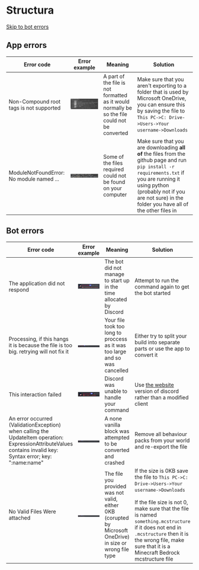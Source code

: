 # Structura
[Skip to bot errors](#bot-errors)
## App errors
| Error code | Error example | Meaning | Solution |
|------------|---------------|---------|----------|
| <a name="non-compound_roots"></a> Non-Compound root tags is not supported | ![image](https://raw.githubusercontent.com/hegehog8761/structura-tests/main/images/non-compound_roots.png) | A part of the file is not formatted as it would normally be so the file could not be converted | Make sure that you aren't exporting to a folder that is used by Microsoft OneDrive, you can ensure this by saving the file to `This PC->C: Drive->Users->Your username->Downloads` |
| <a name="module_not_found"></a> ModuleNotFoundError: No module named ... | ![image](https://raw.githubusercontent.com/hegehog8761/structura-tests/main/images/module_not_found.png) | Some of the files required could not be found on your computer | Make sure that you are downloading **all of** the files from the github page and run `pip install -r requirements.txt` if you are running it using python (probably not if you are not sure) in the folder you have all of the other files in |

 

## Bot errors
| Error code | Error example | Meaning | Solution|
|------------|---------------|---------|---------|
| <a name="did_not_respond"></a> The application did not respond | ![image](https://raw.githubusercontent.com/hegehog8761/structura-tests/main/images/did_not_respond.png) | The bot did not manage to start up in the time allocated by Discord | Attempt to run the command again to get the bot started |
| <a name="hang"></a> Processing, if this hangs it is because the file is too big. retrying will not fix it | ![image](https://raw.githubusercontent.com/hegehog8761/structura-tests/main/images/processing.png) | Your file took too long to proccess as it was too large and so was cancelled | Either try to split your build into separate parts or use the app to convert it |
| <a name="failed"></a> This interaction failed | ![image](https://raw.githubusercontent.com/hegehog8761/structura-tests/main/images/interaction_failed.png) | Discord was unable to handle your command | Use [the website](https://discord.gg/) version of discord rather than a modified client |
| <a name="invalid_key"></a> An error occurred (ValidationException) when calling the UpdateItem operation: ExpressionAttributeValues contains invalid key: Syntax error; key: ":name:name" | ![image](https://raw.githubusercontent.com/hegehog8761/structura-tests/main/images/invalid_key.png) | A none vanilla block was attempted to be converted and crashed | Remove all behaviour packs from your world and re-export the file |
| <a name="no_valid_files"></a> No Valid Files Were attached| ![image](https://raw.githubusercontent.com/hegehog8761/structura-tests/main/images/no_valid_files.png) | The file you provided was not valid, either 0KB (corupted by Microsoft OneDrive) in size or wrong file type | If the size is 0KB save the file to `This PC->C: Drive->Users->Your username->Downloads` <br><br> If the file size is not 0, make sure that the file is named `something.mcstructure` if it does not end in `.mcstructure` then it is the wrong file, make sure that it is a Minecraft Bedrock mcstructure file | 
